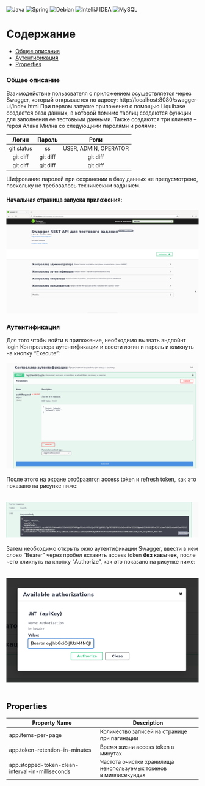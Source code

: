 ![Java](https://img.shields.io/badge/java-%23ED8B00.svg?style=for-the-badge&logo=openjdk&logoColor=white)
![Spring](https://img.shields.io/badge/spring-%236DB33F.svg?style=for-the-badge&logo=spring&logoColor=white)
![Debian](https://img.shields.io/badge/Debian-D70A53?style=for-the-badge&logo=debian&logoColor=white)
![IntelliJ IDEA](https://img.shields.io/badge/IntelliJIDEA-000000.svg?style=for-the-badge&logo=intellij-idea&logoColor=white)
![MySQL](https://img.shields.io/badge/mysql-4479A1.svg?style=for-the-badge&logo=mysql&logoColor=white)

# Содержание
 - [Общее описание](#description)
 - [Аутентификация](#auth) 
 - [Properties](#properties)

<a name="description"></a> 
<h3>Общее описание</h3>
Взаимодействие пользователя с приложением осуществляется через Swagger, который открывается по адресу: http://localhost:8080/swagger-ui/index.html
При первом запуске приложения с помощью Liquibase создается база данных, в которой помимо таблиц создаются функции для заполнения ее тестовыми данными. 
Также создаются три клиента – героя Алана Милна со следующими паролями и ролями:<br>

| Логин |Пароль | Роли |
| :---:         |     :---:      |          :---: |
| git status   | ss     | USER, ADMIN, OPERATOR    |
| git diff     | git diff       | git diff      |    
| git diff     | git diff       | git diff      |   

Шифрование паролей при сохранении в базу данных не предусмотрено, поскольку не требовалось техническим заданием. 

<h4>Начальная страница запуска приложения:</h4>

![Screenshot](https://github.com/SergeiAidinov/images/blob/main/claims-server_1.png)


<a name="auth"></a> 
<h3>Аутентификация</h3>

Для того чтобы войти в приложение, необходимо вызвать эндпойнт login Контроллера аутентификации и ввести логин и пароль и кликнуть на кнопку “Execute”:<br>
<br>
![Screenshot](https://github.com/SergeiAidinov/images/blob/main/claims-server_2.png?raw=true)
<br><br>
После этого на экране отобразятся access token и refresh token, как это показано на рисунке ниже:<br>
<br><br>
![Screenshot](https://github.com/SergeiAidinov/images/blob/main/claims-server_3.png?raw=true)
<br><br>
Затем необходимо открыть окно аутентификации Swagger, ввести в нем слово “Bearer” через пробел вставить access token <b>без кавычек,</b> после чего кликнуть на кнопку “Authorize”, как это показано на рисунке ниже: <br>
<br><br>
![Screenshot](https://github.com/SergeiAidinov/images/blob/main/claims-server_4.png?raw=true)
<br><br>


## Properties

| Property Name                     | Description                                                                                                                                                                                                                           |
|-----------------------------------|-------------------------------------------------------------------------------------------------------------------------------------------------------------------------------------------------------|
| app.items-per-page                        | Количество записей на странице при пагинации                                                                                                                                                                                                       |
| app.token-retention-in-minutes | Время жизни access token в минутах                                                                                                                                                                                             |
| app.stopped-token-clean-interval-in-milliseconds                    | Частота очистки хранилища неиспользуемых токенов <br>в миллисекундах                                                                                                                                                                  |

